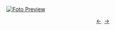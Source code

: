 [![Foto Preview](preview/n341.avif)](https://20essentials.github.io/project-000-341)

<div align="center" style="display: flex; justify-content: center;">
  <a  href="https://github.com/20essentials/project-000-340" target="_blank">&#8592;</a>
  &nbsp;&nbsp;
  <a  href="https://github.com/20essentials/project-000-342" target="_blank">&#8594;</a>
</div>
